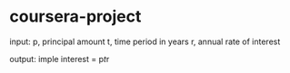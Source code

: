 # coursera-project

input:
p, principal amount
t, time period in years
r, annual rate of interest

output:
imple interest = p*t*r